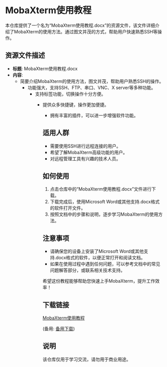 # MobaXterm使用教程

本仓库提供了一个名为“MobaXterm使用教程.docx”的资源文件，该文件详细介绍了MobaXterm的使用方法。通过图文并茂的方式，帮助用户快速熟悉SSH等操作。

## 资源文件描述

- **标题**: MobaXterm使用教程.docx
- **内容**: 
  - 简要介绍MobaXterm的使用方法，图文并茂，帮助用户熟悉SSH的操作。
    - 功能强大，支持SSH、FTP、串口、VNC、X server等多种功能。
      - 支持标签功能，切换操作十分方便。
        - 提供众多快捷键，操作更加便捷。
          - 拥有丰富的插件，可以进一步增强软件功能。

          ## 适用人群

          - 需要使用SSH进行远程连接的用户。
          - 希望了解MobaXterm高级功能的用户。
          - 对远程管理工具有兴趣的技术人员。

          ## 如何使用

          1. 点击仓库中的“MobaXterm使用教程.docx”文件进行下载。
          2. 下载完成后，使用Microsoft Word或其他支持.docx格式的软件打开文件。
          3. 按照文档中的步骤和说明，逐步学习MobaXterm的使用方法。

          ## 注意事项

          - 请确保您的设备上安装了Microsoft Word或其他支持.docx格式的软件，以便正常打开和阅读文档。
          - 如果在使用过程中遇到任何问题，可以参考文档中的常见问题解答部分，或联系相关技术支持。

          希望这份教程能够帮助您快速上手MobaXterm，提升工作效率！

          ## 下载链接
          [MobaXterm使用教程](https://pan.quark.cn/s/9d02264423be) 

          (备用: [备用下载](https://pan.baidu.com/s/1x6xNT5TuntwnOHmyG6OFyQ?pwd=1234))

          ## 说明

          该仓库仅用于学习交流，请勿用于商业用途。
